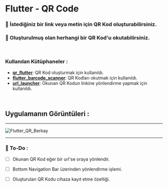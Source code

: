 # Flutter - QR Code

### 📌 İstediğiniz bir link veya metin için **QR Kod** oluşturabilirsiniz.
### 📌 Oluşturulmuş olan herhangi bir **QR Kod'u** okutabilirsiniz. 

<br>

### Kullanılan Kütüphaneler :

* **[qr_flutter]**: QR Kod oluşturmak için kullanıldı.
* **[flutter_barcode_scanner]**: QR Kodları okutmak için kullanıldı.
* **[url_launcher]**: Okunan QR Kodun linkine yönlendirme yapmak için kullanıldı.

<br>

## Uygulamanın Görüntüleri :
---
![Flutter_QR_Berkay](https://user-images.githubusercontent.com/37087597/114306359-7325a500-9ae4-11eb-8c2d-0c0d6471a2c9.png)

---
###  🎯 To-Do :

- [ ] Okunan QR Kod eğer bir url'se oraya yönlendir.
- [ ] Bottom Navigation Bar üzerinden yönlendirme işlemi.
- [ ] Oluşturulan QR Kodu cihaza kayıt etme özelliği.


[qr_flutter]: <https://pub.dev/packages/qr_flutter>

[flutter_barcode_scanner]: <https://pub.dev/packages/flutter_barcode_scanner>
[url_launcher]: <https://pub.dev/packages/url_launcher>
>


